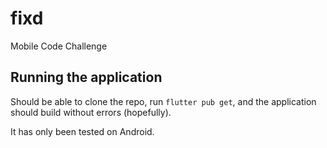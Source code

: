 # fixd

Mobile Code Challenge

## Running the application

Should be able to clone the repo, run ```flutter pub get```, and the application should build without errors (hopefully).

It has only been tested on Android.
